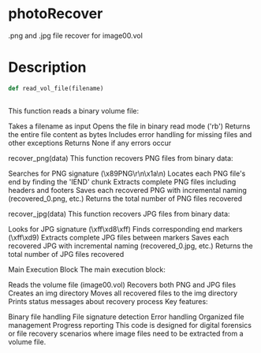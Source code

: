# photoRecover
.png and .jpg file recover for image00.vol

# Description

```python
def read_vol_file(filename)
 
```

This function reads a binary volume file:

Takes a filename as input
Opens the file in binary read mode ('rb')
Returns the entire file content as bytes
Includes error handling for missing files and other exceptions
Returns None if any errors occur

recover_png(data)
This function recovers PNG files from binary data:

Searches for PNG signature (\x89PNG\r\n\x1a\n)
Locates each PNG file's end by finding the 'IEND' chunk
Extracts complete PNG files including headers and footers
Saves each recovered PNG with incremental naming (recovered_0.png, etc.)
Returns the total number of PNG files recovered

recover_jpg(data)
This function recovers JPG files from binary data:

Looks for JPG signature (\xff\xd8\xff)
Finds corresponding end markers (\xff\xd9)
Extracts complete JPG files between markers
Saves each recovered JPG with incremental naming (recovered_0.jpg, etc.)
Returns the total number of JPG files recovered

Main Execution Block
The main execution block:

Reads the volume file (image00.vol)
Recovers both PNG and JPG files
Creates an img directory
Moves all recovered files to the img directory
Prints status messages about recovery process
Key features:

Binary file handling
File signature detection
Error handling
Organized file management
Progress reporting
This code is designed for digital forensics or file recovery scenarios where image files need to be extracted from a volume file.
